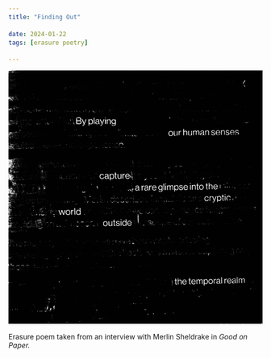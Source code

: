 ```yaml
---
title: "Finding Out"

date: 2024-01-22
tags: [erasure poetry] 

---
```


<img src="/assets/images/articles/2024/findingout.jpeg" alt="erasure poem: By playing/our human senses capture/a rare glimpse into the cryptic world/ outside the temporal realm" title="Screw around, find out, make art" class="responsive"><br>  

Erasure poem taken from an interview with Merlin Sheldrake in *Good on Paper.*